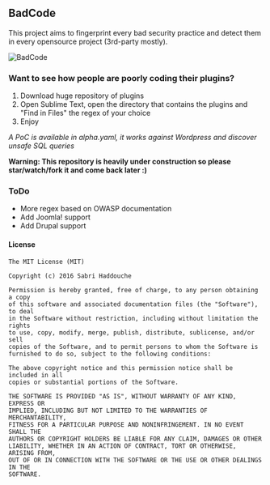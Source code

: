 ## BadCode

This project aims to fingerprint every bad security practice and detect them in every opensource project (3rd-party mostly).

![BadCode](https://raw.githubusercontent.com/pwnsdx/BadCode/master/screenshot.png)

### Want to see how people are poorly coding their plugins?

1. Download huge repository of plugins
2. Open Sublime Text, open the directory that contains the plugins and "Find in Files" the regex of your choice
3. Enjoy

*A PoC is available in alpha.yaml, it works against Wordpress and discover unsafe SQL queries*

**Warning: This repository is heavily under construction so please star/watch/fork it and come back later :)**

### ToDo

- More regex based on OWASP documentation
- Add Joomla! support
- Add Drupal support

#### License

```
The MIT License (MIT)

Copyright (c) 2016 Sabri Haddouche

Permission is hereby granted, free of charge, to any person obtaining a copy
of this software and associated documentation files (the "Software"), to deal
in the Software without restriction, including without limitation the rights
to use, copy, modify, merge, publish, distribute, sublicense, and/or sell
copies of the Software, and to permit persons to whom the Software is
furnished to do so, subject to the following conditions:

The above copyright notice and this permission notice shall be included in all
copies or substantial portions of the Software.

THE SOFTWARE IS PROVIDED "AS IS", WITHOUT WARRANTY OF ANY KIND, EXPRESS OR
IMPLIED, INCLUDING BUT NOT LIMITED TO THE WARRANTIES OF MERCHANTABILITY,
FITNESS FOR A PARTICULAR PURPOSE AND NONINFRINGEMENT. IN NO EVENT SHALL THE
AUTHORS OR COPYRIGHT HOLDERS BE LIABLE FOR ANY CLAIM, DAMAGES OR OTHER
LIABILITY, WHETHER IN AN ACTION OF CONTRACT, TORT OR OTHERWISE, ARISING FROM,
OUT OF OR IN CONNECTION WITH THE SOFTWARE OR THE USE OR OTHER DEALINGS IN THE
SOFTWARE.
```
